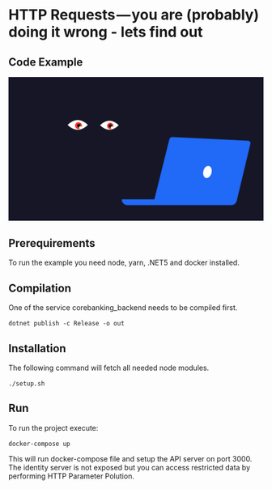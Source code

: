 # HTTP Requests — you are (probably) doing it wrong - lets find out
## Code Example
![Cover Photo](./cover.png)

## Prerequirements
To run the example you need node, yarn, .NET5 and docker installed.

## Compilation
One of the service corebanking_backend needs to be compiled first.
```
dotnet publish -c Release -o out
```

## Installation
The following command will fetch all needed node modules.
```
./setup.sh
```

## Run
To run the project execute:
```
docker-compose up
```

This will run docker-compose file and setup the API server on port 3000. The identity server is not
exposed but you can access restricted data by performing HTTP Parameter Polution.

